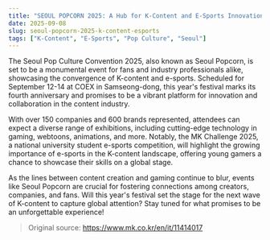 ```yaml
---
title: "SEOUL POPCORN 2025: A Hub for K-Content and E-Sports Innovation"
date: 2025-09-08
slug: seoul-popcorn-2025-k-content-esports
tags: ["K-Content", "E-Sports", "Pop Culture", "Seoul"]
---
```


The Seoul Pop Culture Convention 2025, also known as Seoul Popcorn, is set to be a monumental event for fans and industry professionals alike, showcasing the convergence of K-content and e-sports. Scheduled for September 12-14 at COEX in Samseong-dong, this year's festival marks its fourth anniversary and promises to be a vibrant platform for innovation and collaboration in the content industry.

With over 150 companies and 600 brands represented, attendees can expect a diverse range of exhibitions, including cutting-edge technology in gaming, webtoons, animations, and more. Notably, the MK Challenge 2025, a national university student e-sports competition, will highlight the growing importance of e-sports in the K-content landscape, offering young gamers a chance to showcase their skills on a global stage.

As the lines between content creation and gaming continue to blur, events like Seoul Popcorn are crucial for fostering connections among creators, companies, and fans. Will this year's festival set the stage for the next wave of K-content to capture global attention? Stay tuned for what promises to be an unforgettable experience!
> Original source: https://www.mk.co.kr/en/it/11414017